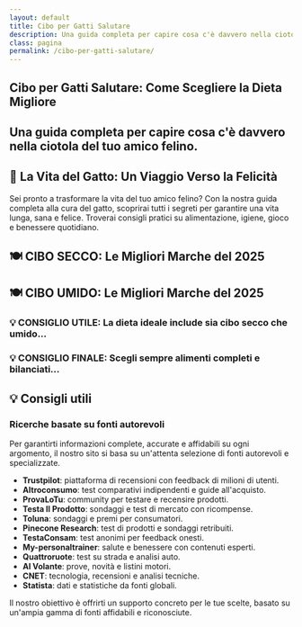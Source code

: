 ```yaml
---
layout: default
title: Cibo per Gatti Salutare
description: Una guida completa per capire cosa c'è davvero nella ciotola del tuo amico felino.
class: pagina
permalink: /cibo-per-gatti-salutare/
---
```


<main class="layout-wrapper">

  <!-- 📝 INTRODUZIONE -->
  <section class="intro">
    <h1 class="main-title-centered">Cibo per Gatti Salutare: Come Scegliere la Dieta Migliore</h1>
    <h2 class="small-title">Una guida completa per capire cosa c'è davvero nella ciotola del tuo amico felino.</h2>
  </section>

  <!-- 🌿 CONSIGLI PRATICI -->
  <section class="eco-tips">
    <h2>🐾 La Vita del Gatto: Un Viaggio Verso la Felicità</h2>
    <p>Sei pronto a trasformare la vita del tuo amico felino? Con la nostra guida completa alla cura del gatto, scoprirai tutti i segreti per garantire una vita lunga, sana e felice. Troverai consigli pratici su alimentazione, igiene, gioco e benessere quotidiano.</p>
  </section>

  <!-- 🍽️ CIBO SECCO -->
  <section>
    <h2 class="small-title">🍽️ CIBO SECCO: Le Migliori Marche del 2025</h2>
    <div class="square-grid">
      <!-- Inserisci qui i blocchi .content-square per ogni marca -->
      <!-- ... (già corretti nel tuo documento) ... -->
    </div>
  </section>

  <!-- 🍽️ CIBO UMIDO -->
  <section>
    <h2 class="small-title">🍽️ CIBO UMIDO: Le Migliori Marche del 2025</h2>
    <div class="square-grid">
      <!-- Inserisci qui i blocchi .content-square per ogni marca -->
      <!-- ... (già corretti nel tuo documento) ... -->
    </div>
  </section>

  <!-- 💡 CONSIGLI FINALI -->
  <section class="tips">
    <h3 class="small-title left">💡 CONSIGLIO UTILE: La dieta ideale include sia cibo secco che umido...</h3>
    <h3 class="small-title left">💡 CONSIGLIO FINALE: Scegli sempre alimenti completi e bilanciati...</h3>
  </section>

  <!-- 🔍 FONTI -->
  <section class="text-block">
    <h2>💡 Consigli utili</h2>
    <h3>Ricerche basate su fonti autorevoli</h3>
    <p>Per garantirti informazioni complete, accurate e affidabili su ogni argomento, il nostro sito si basa su un'attenta selezione di fonti autorevoli e specializzate.</p>
    <ul>
      <li><strong>Trustpilot</strong>: piattaforma di recensioni con feedback di milioni di utenti.</li>
      <li><strong>Altroconsumo</strong>: test comparativi indipendenti e guide all'acquisto.</li>
      <li><strong>ProvaLoTu</strong>: community per testare e recensire prodotti.</li>
      <li><strong>Testa Il Prodotto</strong>: sondaggi e test di mercato con ricompense.</li>
      <li><strong>Toluna</strong>: sondaggi e premi per consumatori.</li>
      <li><strong>Pinecone Research</strong>: test di prodotti e sondaggi retribuiti.</li>
      <li><strong>TestaConsam</strong>: test anonimi per feedback onesti.</li>
      <li><strong>My-personaltrainer</strong>: salute e benessere con contenuti esperti.</li>
      <li><strong>Quattroruote</strong>: test su strada e analisi auto.</li>
      <li><strong>Al Volante</strong>: prove, novità e listini motori.</li>
      <li><strong>CNET</strong>: tecnologia, recensioni e analisi tecniche.</li>
      <li><strong>Statista</strong>: dati e statistiche da fonti globali.</li>
    </ul>
    <p>Il nostro obiettivo è offrirti un supporto concreto per le tue scelte, basato su un'ampia gamma di fonti affidabili e riconosciute.</p>
  </section>

</main>
